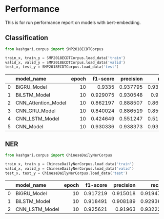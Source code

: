 # Performance

This is for run performance report on models with bert-embedding.


## Classification

```python
from kashgari.corpus import SMP2018ECDTCorpus

train_x, train_y = SMP2018ECDTCorpus.load_data('train')
valid_x, valid_y = SMP2018ECDTCorpus.load_data('valid')
test_x, test_y = SMP2018ECDTCorpus.load_data('test')
```

|    | model_name          |   epoch |   f1-score |   precision |   recall | time   |
|---:|:--------------------|--------:|-----------:|------------:|---------:|:-------|
|  0 | BiGRU_Model         |      10 |   0.9335   |    0.937795 | 0.935065 | 00:33  |
|  1 | BiLSTM_Model        |      10 |   0.929075 |    0.930548 | 0.92987  | 00:33  |
|  2 | CNN_Attention_Model |      10 |   0.862197 |    0.888507 | 0.866234 | 00:27  |
|  3 | CNN_GRU_Model       |      10 |   0.840024 |    0.886519 | 0.850649 | 00:28  |
|  4 | CNN_LSTM_Model      |      10 |   0.424649 |    0.551247 | 0.511688 | 00:27  |
|  5 | CNN_Model           |      10 |   0.930336 |    0.938373 | 0.931169 | 00:26  |

## NER

```python
from kashgari.corpus import ChineseDailyNerCorpus

train_x, train_y = ChineseDailyNerCorpus.load_data('train')
valid_x, valid_y = ChineseDailyNerCorpus.load_data('valid')
test_x, test_y = ChineseDailyNerCorpus.load_data('test')
```

|    | model_name     |   epoch |   f1-score |   precision |   recall | time   |
|---:|:---------------|--------:|-----------:|------------:|---------:|:-------|
|  0 | BiGRU_Model    |      10 |   0.917219 |    0.915018 | 0.919474 | 16:30  |
|  1 | BiLSTM_Model   |      10 |   0.918491 |    0.908189 | 0.929361 | 16:37  |
|  2 | CNN_LSTM_Model |      10 |   0.925621 |    0.91963  | 0.932223 | 16:31  |
